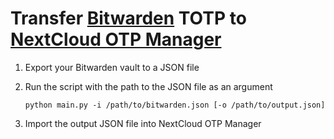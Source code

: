 # Transfer [Bitwarden](https://bitwarden.com/) TOTP to [NextCloud OTP Manager](https://apps.nextcloud.com/apps/otpmanager)

1. Export your Bitwarden vault to a JSON file
2. Run the script with the path to the JSON file as an argument
    ```commandline
    python main.py -i /path/to/bitwarden.json [-o /path/to/output.json]
   ```

3. Import the output JSON file into NextCloud OTP Manager